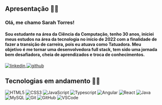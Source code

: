 ## Apresentação 🙋‍♀️
<h3 align="left">Olá, me chamo Sarah Torres!</h3>
<h4 align="left">Sou estudante na área da Ciência da Computação, tenho 30 anos, iniciei meus estudos na área da tecnologia no início de 2022 com a finalidade de fazer a transição de carreira, pois eu atuava como Tatuadora. Meu objetivo é me tornar uma desenvolvedora full stack, tem sido uma jornada bem desafiadora, cheia de aprendizados e troca de conhecimentos. </h4> 

<p align="left">
<a href="https://www.linkedin.com/in/sarah-torres-236250238/" target="_blank">
<img align="center" src="https://img.shields.io/badge/sarahtorres-05122A?style=flat&logo=linkedin" alt="linkedin"/>
</a>
<a href="https://github.com/garotadoti" target="_blank">
<img align="center" src="https://img.shields.io/badge/garotadoti-05122A?style=flat&logo=github" alt="github"/>
</a>
</p>

## Tecnologias em andamento 👩‍💻

![HTML5](https://img.shields.io/badge/-HTML5-E34F26?style=flat-square&logo=html5&logoColor=white)
![CSS3](https://img.shields.io/badge/-CSS3-1572B6?style=flat-square&logo=css3)
![JavaScript](https://img.shields.io/badge/-JavaScript-black?style=flat-square&logo=javascript)
![Typescript](https://img.shields.io/badge/TypeScript-007ACC?style=flat-square&logo=typescript&logoColor=white)
![Angular](https://img.shields.io/badge/Angular-DD0031?style=flat-square&logo=angular&logoColor=white)
![React](https://img.shields.io/badge/React-20232A?style=flat-square&logo=react&logoColor=61DAFB)
![Java](https://img.shields.io/badge/Java-ED8B00?style=flat-square&logo=java&logoColor=white)
![MySQL](https://img.shields.io/badge/-MySQL-4479A1?style=flat-square&logo=mysql&logoColor=white)
![Git](https://img.shields.io/badge/GIT-E44C30?style=flat-square&logo=git&logoColor=white)
![GitHub](https://img.shields.io/badge/-GitHub-181717?style=flat-square&logo=github)
![VSCode](https://img.shields.io/badge/-VSCode-007ACC?style=flat-square&logo=visual-studio-code&logoColor=white)
